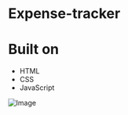 # Expense-tracker

<h1>Built on </h1>

* HTML
* CSS
* JavaScript

![Image](https://github.com/user-attachments/assets/23f81864-446d-43d0-9ea5-6ba883cb033c)
